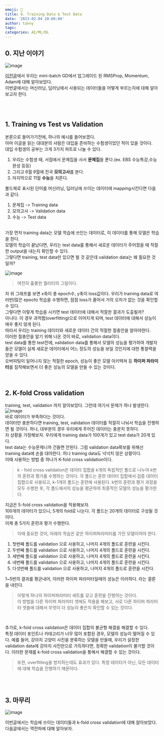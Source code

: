 ```yaml
---
emoji: 🔮
title: 8. Training Data & Test Data
date: '2023-02-04 20:00:00'
author: tanny
tags: 
categories: AI/ML/DL
---
```


## 0. 지난 이야기

![image](https://user-images.githubusercontent.com/121401159/216770908-5015748a-9c27-49df-8bd3-760985b446b0.png)<br>

[이전글](https://tannybrown.github.io/ai/8/)에서 우리는 mini-batch GD에서 업그레이드 된 RMSProp, Momentum, Adam에 대해 알아보았다.<br>
이번글에서는 머신러닝, 딥러닝에서 사용되는 데이터들을 어떻게 부르는지에 대해 알아보고자 한다.<br>

<br><br>

## 1. Training vs Test vs Validation
본론으로 들어가기전에, 하나의 예시를 들어보겠다.<br>
아마 이글을 읽는 대대분의 사람은 대입을 준비하는 수험생이었던 적이 있을 것이다.<br>
대입 수험생의 공부는 크게 3가지 파트로 나눌 수 있다.<br>
1. 우리는 수험생 때, 서점에서 문제집을 사서 **문제집**을 푼다.(ex. EBS 수능특강,수능완성 등등)<br>
2. 그리고 6월 9월에 전국 **모의고사**를 본다.<br>
3. 마지막으로 11월 **수능**을 치른다. <br>

볼드체로 표시된 단어를 머신러닝, 딥러닝에 쓰이는 데이터에 mapping시킨다면 다음과 같다.<br>
1. 문제집 -> Training data
2. 모의고사 -> Validation data
3. 수능 -> Test data
<br>
가장 먼저 training data는 모델 학습에 쓰인는 데이터로, 이 데이터를 통해 모델은 학습을 한다.<br>
모델의 학습이 끝났다면, 우리는 test data를 통해서 새로운 데이터가 주어졌을 때 적절한 output을 내는지 확인할 수 있다.<br>
그렇다면 training, test data만 있으면 될 것 같은데 validation data는 왜 필요한 것일까?<br>

![image](https://user-images.githubusercontent.com/121401159/216772311-bbb37f2b-16d6-4975-b5e1-d1bf09cb0cc7.png)
<br>
> 여전히 훌륭한 퀄리티의 그림이다.

자 위 그래프를 보면 x축이 총 epoch수, y축이 loss값이다. 우리가 training data로 여러번(많은 epoch) 학습을 수행하면, 점점 loss가 줄어서 거의 오차가 없는 것을 확인할 수 있다.<br>
그렇다면 이렇게 학습을 시키면 test 데이터에 대해서 적절한 결과가 도출될까?<br>
아니다. 이 경우 과적합(overfitting)으로 이어지게 되며, test 데이터에 대해서 성능이 매우 좋지 않게 된다.<br>
따라서 우리는 training 데이터와 새로운 데이터 간의 적절한 절충안을 알아야한다.<br>
이러한 절충안을 알기 위해 나온 것이 바로, validation data이다.<br>
test data를 통한 test전에, validation data를 통해서 모델의 성능을 평가하여 개발자들은 모델이 실제 새로운 데이터에서 어느 정도의 성능을 보일 것인지에 대한 통찰력을 얻을 수 있다.<br>
오버피팅이 일어나지 않는 적절한 epoch, 성능이 좋은 모델 아키텍쳐 등 **하이퍼 파라미터**를 짐작해보면서 더 좋은 성능의 모델을 만들 수 있는 것이다.<br>
<br><br>

## 2. K-fold Cross validation

training, test, validation 까지 알아보았다. 그런데 여기서 문제가 하나 발생한다.<br>
![image](https://user-images.githubusercontent.com/121401159/216772877-2804729f-ee4e-477a-ac25-1e3c439373d8.png)<br>
바로 데이터가 부족하다는 것이다.<br>
데이터만 충분하다면 training, test, validation 데이터를 적절히 나눠서 학습을 진행하면 될 것이다. 허나, 대부분의 경우 우리에게 주어진 데이터는 충분치 못하다.<br>
자 상황을 가정해보자. 우리에게 training data가 100개가 있고 test data가 20개 있다.<br>
test data는 수능문제니까 건들면 안된다. 그럼 validation data확보를 위해선 training data에 손을 대야한다. 허나 training data도 넉넉치 않은 상황이다.<br>
이때 사용하는 방법 중 하나가 K-fold cross validation이다.<br>
> k - fold cross validation은 데이터 집합을 k개의 독립적인 폴드로 나누어 k번의 훈련과 평가를 수행하는 것이다. 각 폴드는 훈련 데이터 집합에서 검증 데이터 집합으로 사용되고, k-1개의 폴드는 훈련에 사용된다. k번의 훈련과 평가 과정을 모두 수행한 후, 각 폴드에서의 성능을 평균하여 최종적인 모델의 성능을 평가한다.


지금은 5-fold cross validation을 적용해보자.<br>
100개의 데이터가 있으니, 5개의 fold로 나눈다. 각 폴드는 20개의 데이터로 구성될 것이다. <br>
이제 총 5가지 훈련과 평가 수행한다.
> 이때 중요한 것이, 아래의 학습은 같은 하이퍼파라미터를 가진 모델이어야 한다.

1. 첫번째 폴드를 validation 으로 사용하고, 나머지 4개의 폴드로 훈련을 시킨다. 
2. 두번째 폴드를 validation 으로 사용하고, 나머지 4개의 폴드로 훈련을 시킨다.
3. 세번째 폴드를 validation 으로 사용하고, 나머지 4개의 폴드로 훈련을 시킨다.
4. 네번째 폴드를 validation 으로 사용하고, 나머지 4개의 폴드로 훈련을 시킨다.
5. 다섯번째 폴드를 validation 으로 사용하고, 나머지 4개의 폴드로 훈련을 시킨다.

1~5번의 결과를 평균내어, 이러한 하이퍼 파라미터일때의 성능은 이러하다. 라는 결론을 내린다.<br>
> 이렇게 하나의 하이퍼파라미터 세트를 갖고 훈련을 진행하는 것이다.<br> 이 방법을 다른 하이퍼 파라미터 셋에도 적용을 해보고, 서로 다른 하이퍼 파라미터 셋들에 대해서 무엇이 더 성능이 좋은지 확인할 수 있는 것이다.
<br>

추가로, k-fold cross validation은 데이터 집합의 불균형 해결을 해결할 수 있다.<br>
특정 데이터 포인트나 카테고리가 너무 많이 포함된 경우, 모델의 성능이 떨어질 수 있다. 예를 들어, 강아지 고양이 사진을 분류하는 모델을 만들때, 우리가 설정한 validation data에 강아지 사진만으로 가득하다면, 정확한 validation이 불가할 것이다. 이러한 문제를 k-fold cross validation을 통해서 해결할 수 있는 것이다.<br>

> 또한, overfitting을 방지하는데도 효과가 있다. 특정 데이터가 아닌, 모든 데이터에 대해 학습을 진행하기 때문이다.


<br><br>

## 3. 마무리
![image](https://user-images.githubusercontent.com/121401159/216774441-f6cb1fe0-c28d-42b4-8ae4-3b139e84bd0b.png)<br>

이번글에서는 학습에 쓰이는 데이터들과 k-fold cross validation에 대해 알아보았다.<br>
다음글에서는 역전파에 대해 알아보자.<br>


